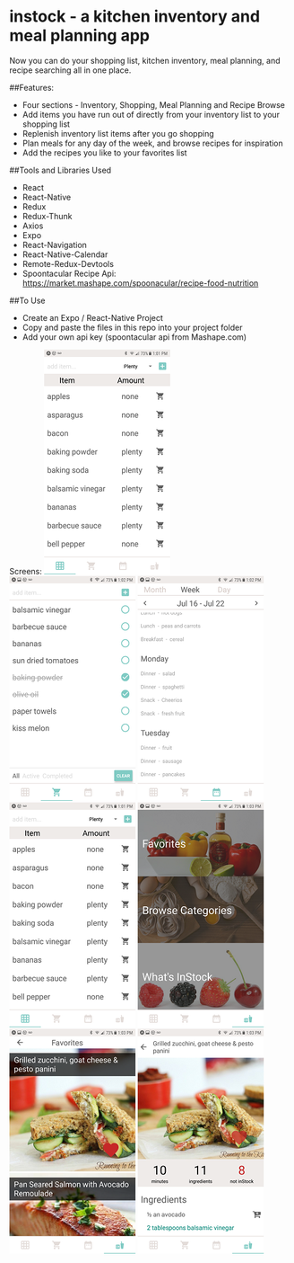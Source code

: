 # instock - a kitchen inventory and meal planning app

Now you can do your shopping list, kitchen inventory, meal planning, and recipe searching all in one place.

##Features:
 * Four sections - Inventory, Shopping, Meal Planning and Recipe Browse
 * Add items you have run out of directly from your inventory list to your shopping list
 * Replenish inventory list items after you go shopping
 * Plan meals for any day of the week, and browse recipes for inspiration
 * Add the recipes you like to your favorites list
 
##Tools and Libraries Used
 * React
 * React-Native
 * Redux
 * Redux-Thunk
 * Axios
 * Expo
 * React-Navigation
 * React-Native-Calendar
 * Remote-Redux-Devtools
 * Spoontacular Recipe Api: https://market.mashape.com/spoonacular/recipe-food-nutrition
 
##To Use
 * Create an Expo / React-Native Project
 * Copy and paste the files in this repo into your project folder
 * Add your own api key (spoontacular api from Mashape.com)

Screens:
![screenshot](/Screenshots/Screenshot_20170720-130147.png "Inventory") ![screenshot](/Screenshots/Screenshot_20170720-130204.png "Shopping") ![screenshot](/Screenshots/Screenshot_20170720-130233.png "Meal Planning")
![screenshot](/Screenshots/Screenshot_20170720-130147.png "Inventory") ![screenshot](/Screenshots/Screenshot_20170720-130317.png "Shopping") ![screenshot](/Screenshots/Screenshot_20170720-130330.png "Meal Planning")
![screenshot](/Screenshots/Screenshot_20170720-130343.png "Inventory") 

